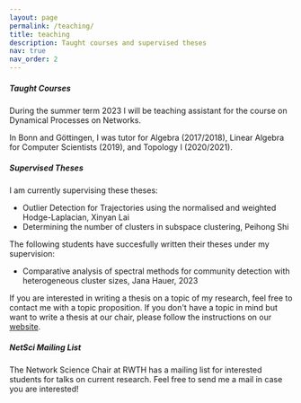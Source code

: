 ```yaml
---
layout: page
permalink: /teaching/
title: teaching
description: Taught courses and supervised theses
nav: true
nav_order: 2
---
```


##### Taught Courses
During the summer term 2023 I will be teaching assistant for the course on Dynamical Processes on Networks.

In Bonn and Göttingen, I was tutor for Algebra (2017/2018), Linear Algebra for Computer Scientists (2019), and Topology I (2020/2021).

##### Supervised Theses
I am currently supervising these theses:
<ul>
    <li> Outlier Detection for Trajectories using the normalised and weighted Hodge-Laplacian, Xinyan Lai</li>
    <li> Determining the number of clusters in subspace clustering, Peihong Shi</li>
</ul>
The following students have succesfully written their theses under my supervision:
<ul>
    <li> Comparative analysis of spectral methods for community detection with heterogeneous cluster sizes, Jana Hauer, 2023</li>
</ul>

If you are interested in writing a thesis on a topic of my research, feel free to contact me with a topic proposition. If you don't have a topic in mind but want to write a thesis at our chair, please follow the instructions on our <a href='https://www.netsci.rwth-aachen.de/cms/netsci/Studium/~lzyay/research-papers-and-theses/lidx/1/'>website</a>.

##### NetSci Mailing List

The Network Science Chair at RWTH has a mailing list for interested students for talks on current research. Feel free to send me a mail in case you are interested!